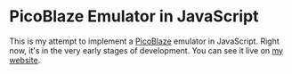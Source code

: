 # PicoBlaze Emulator in JavaScript

This is my attempt to implement a [PicoBlaze](https://en.wikipedia.org/wiki/PicoBlaze) emulator in JavaScript. Right now, it's in the very early stages of development. You can see it live on [my website](https://flatassembler.github.io/PicoBlaze/PicoBlaze.html).

